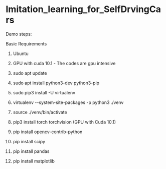 # Imitation_learning_for_SelfDrvingCars


Demo steps:

Basic Requirements
1. Ubuntu
2. GPU with cuda 10.1 - The codes are gpu intensive

1. sudo apt update
2. sudo apt install python3-dev python3-pip
3. sudo pip3 install -U virtualenv
4. virtualenv --system-site-packages -p python3 ./venv
5. source ./venv/bin/activate
6. pip3 install torch torchvision (GPU with Cuda 10.1)
7. pip install opencv-contrib-python
8. pip install scipy
9. pip install pandas
10. pip install matplotlib
